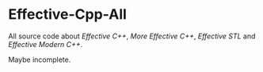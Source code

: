 # Effective-Cpp-All

All source code about _Effective C++_, _More Effective C++_, _Effective STL_ and _Effective Modern C++_.

Maybe incomplete.
